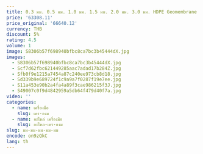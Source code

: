 ```yaml
---
title: 0.3 มม. 0.5 มม. 1.0 มม. 1.5 มม. 2.0 มม. 3.0 มม. HDPE Geomembrane พลาสติก Hand Extrusion เครื่องเชื่อม
price: '63308.11'
price_original: '66640.12'
currency: THB
discount: 5%
rating: 4.5
volume: 1
image: S8306b57f698940bfbc8ca7bc3b45444dX.jpg
images:
  - S8306b57f698940bfbc8ca7bc3b45444dX.jpg
  - Scf7d62fbc621449285aac7adad17b284Z.jpg
  - Sfb0f9e1215a7454a87c240ee973cb8d18.jpg
  - Sd339b9e689724f1c9a9a7f0287f19e7ee.jpg
  - S11a453e90b2a4fa4a89f3cae986215f3J.jpg
  - S49007c0f9d4842959a5db64f479d40f7a.jpg
video: ''
categories:
  - name: เครื่องมือ
    slug: เคร-องม
  - name: อะไหล่ เครื่องมือ
    slug: อะไหล-เคร-องม
slug: มม-มม-มม-มม-มม
encode: on9zQkC
lang: th
---
```

  